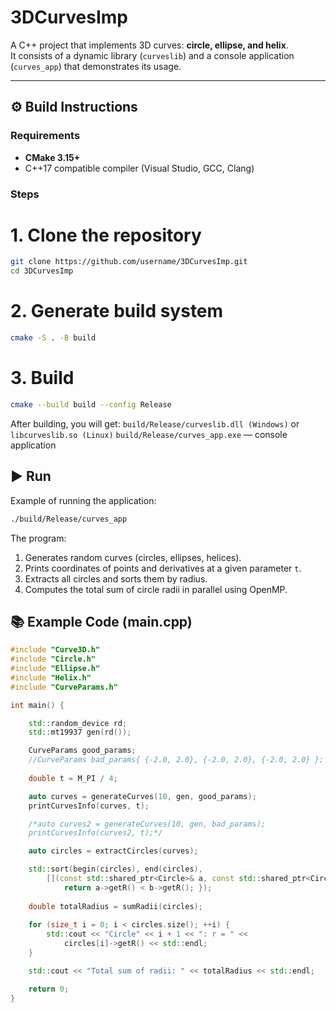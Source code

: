 # 3DCurvesImp

A C++ project that implements 3D curves: **circle, ellipse, and helix**.  
It consists of a dynamic library (`curveslib`) and a console application (`curves_app`) that demonstrates its usage.

---

## ⚙️ Build Instructions

### Requirements
- **CMake 3.15+**
- C++17 compatible compiler (Visual Studio, GCC, Clang)

### Steps
# 1. Clone the repository
```bash
git clone https://github.com/username/3DCurvesImp.git
cd 3DCurvesImp
```

# 2. Generate build system
```bash
cmake -S . -B build
```

# 3. Build
```bash
cmake --build build --config Release
```

After building, you will get:
`build/Release/curveslib.dll (Windows)` or `libcurveslib.so (Linux)`
`build/Release/curves_app.exe` — console application

## ▶️ Run
Example of running the application:
```bash
./build/Release/curves_app
```

The program:
1. Generates random curves (circles, ellipses, helices).
2. Prints coordinates of points and derivatives at a given parameter `t`.
3. Extracts all circles and sorts them by radius.
4. Computes the total sum of circle radii in parallel using OpenMP.

## 📚 Example Code (main.cpp)
```cpp
#include "Curve3D.h"
#include "Circle.h"
#include "Ellipse.h"
#include "Helix.h"
#include "CurveParams.h"

int main() {

	std::random_device rd;
	std::mt19937 gen(rd());

	CurveParams good_params;
	//CurveParams bad_params{ {-2.0, 2.0}, {-2.0, 2.0}, {-2.0, 2.0} };
	
	double t = M_PI / 4;

	auto curves = generateCurves(10, gen, good_params);
	printCurvesInfo(curves, t);

	/*auto curves2 = generateCurves(10, gen, bad_params);
	printCurvesInfo(curves2, t);*/

	auto circles = extractCircles(curves);

	std::sort(begin(circles), end(circles),
		[](const std::shared_ptr<Circle>& a, const std::shared_ptr<Circle>& b) {
			return a->getR() < b->getR(); });
	
	double totalRadius = sumRadii(circles);
	
	for (size_t i = 0; i < circles.size(); ++i) {
		std::cout << "Circle" << i + 1 << ": r = " <<
			circles[i]->getR() << std::endl;
	}

	std::cout << "Total sum of radii: " << totalRadius << std::endl;

	return 0;
}
```
